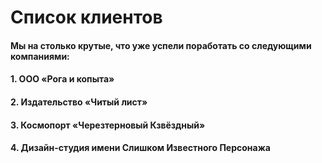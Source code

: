 # Список клиентов
#### Мы на столько крутые, что уже успели поработать со следующими компаниями:

#### 1. ООО «Рога и копыта»
#### 2. Издательство «Читый лист»
#### 3. Космопорт «Черезтерновый Кзвёздный»
#### 4. Дизайн-студия имени Слишком Известного Персонажа
